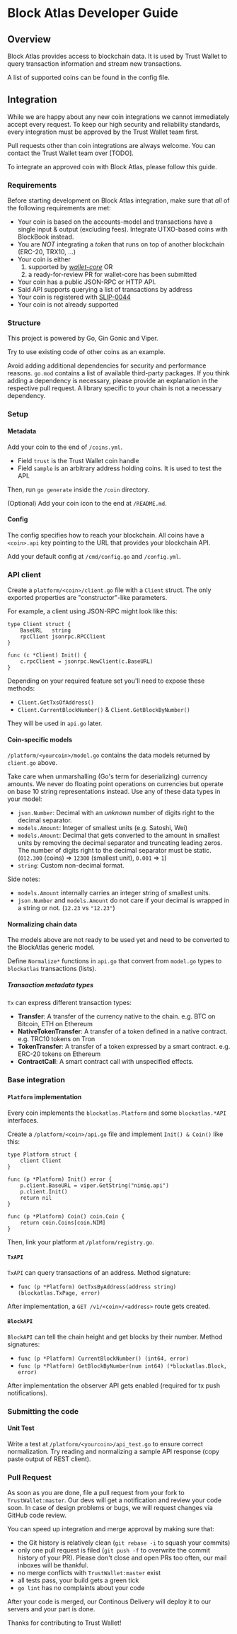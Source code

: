 # Block Atlas Developer Guide

## Overview

Block Atlas provides access to blockchain data.
It is used by Trust Wallet to query transaction information and stream new transactions.

A list of supported coins can be found in the config file.

## Integration

While we are happy about any new coin integrations we cannot immediately accept every request. To keep our high security and reliability standards, every integration must be approved by the Trust Wallet team first.

Pull requests other than coin integrations are always welcome. You can contact the Trust Wallet team over [TODO].

To integrate an approved coin with Block Atlas, please follow this guide.

### Requirements

Before starting development on Block Atlas integration, make sure that _all_ of the following requirements are met:

 - Your coin is based on the accounts-model and transactions have a single input & output (excluding fees).
   Integrate UTXO-based coins with BlockBook instead.
 - You are _NOT_ integrating a _token_ that runs on top of another blockchain (ERC-20, TRX10, ...)
 - Your coin is either
    1) supported by [_wallet-core_](https://github.com/TrustWallet/wallet-core) OR
    2) a ready-for-review PR for wallet-core has been submitted
 - Your coin has a public JSON-RPC or HTTP API.
 - Said API supports querying a list of transactions by address
 - Your coin is registered with [SLIP-0044](https://github.com/satoshilabs/slips/blob/master/slip-0044.md)
 - Your coin is not already supported

### Structure

This project is powered by Go, Gin Gonic and Viper.

Try to use existing code of other coins as an example.

Avoid adding additional dependencies for security and performance reasons.
`go.mod` contains a list of available third-party packages.
If you think adding a dependency is necessary, please provide an explanation in the respective pull request.
A library specific to your chain is not a necessary dependency.

### Setup

#### Metadata

Add your coin to the end of `/coins.yml`.
 - Field `trust` is the Trust Wallet coin handle
 - Field `sample` is an arbitrary address holding coins.
   It is used to test the API.

Then, run `go generate` inside the `/coin` directory.

(Optional) Add your coin icon to the end at `/README.md`.

#### Config

The config specifies how to reach your blockchain.
All coins have a `<coin>.api` key pointing to the URL that provides your blockchain API.

Add your default config at `/cmd/config.go` and `/config.yml`.

### API client

Create a `platform/<coin>/client.go` file with a `Client` struct.
The only exported properties are "constructor"-like parameters.

For example, a client using JSON-RPC might look like this:

```
type Client struct {
	BaseURL   string
	rpcClient jsonrpc.RPCClient
}

func (c *Client) Init() {
	c.rpcClient = jsonrpc.NewClient(c.BaseURL)
}
```

Depending on your required feature set you'll need to expose these methods:
 - `Client.GetTxsOfAddress()`
 - `Client.CurrentBlockNumber()` & `Client.GetBlockByNumber()`

They will be used in `api.go` later.

#### Coin-specific models

`/platform/<yourcoin>/model.go` contains the data models returned by `client.go` above.

Take care when unmarshalling (Go's term for deserializing) currency amounts. We never do floating point operations on currencies but operate on base 10 string representations instead. Use any of these data types in your model:
 - `json.Number`: Decimal with an _unknown_ number of digits right to the decimal separator.
 - `models.Amount`: Integer of smallest units (e.g. Satoshi, Wei)
 - `models.Amount`: Decimal that gets converted to the amount in smallest units by removing the decimal separator and truncating leading zeros. The number of digits right to the decimal separator must be static. (`012.300` (coins) => `12300` (smallest unit), `0.001` => `1`)
 - `string`: Custom non-decimal format.

Side notes:
 - `models.Amount` internally carries an integer string of smallest units.
 - `json.Number` and `models.Amount` do not care if your decimal is wrapped in a string or not. (`12.23` vs `"12.23"`)

#### Normalizing chain data

The models above are not ready to be used yet and
need to be converted to the BlockAtlas generic model.

Define `Normalize*` functions in `api.go` that convert from `model.go` types to `blockatlas` transactions (lists).

##### Transaction metadata types

`Tx` can express different transaction types:

 - __Transfer__: A transfer of the currency native to the chain.
   e.g. BTC on Bitcoin, ETH on Ethereum
 - __NativeTokenTransfer__: A transfer of a token defined in a native contract.
   e.g. TRC10 tokens on Tron
 - __TokenTransfer__: A transfer of a token expressed by a smart contract.
   e.g. ERC-20 tokens on Ethereum
 - __ContractCall__: A smart contract call with unspecified effects.

### Base integration

#### `Platform` implementation

Every coin implements the `blockatlas.Platform` and some `blockatlas.*API` interfaces.

Create a `/platform/<coin>/api.go` file and implement `Init() & Coin()` like this:

```
type Platform struct {
	client Client
}

func (p *Platform) Init() error {
	p.client.BaseURL = viper.GetString("nimiq.api")
	p.client.Init()
	return nil
}

func (p *Platform) Coin() coin.Coin {
	return coin.Coins[coin.NIM]
}
```

Then, link your platform at `/platform/registry.go`.

#### `TxAPI`

`TxAPI` can query transactions of an address.
Method signature:

 - `func (p *Platform) GetTxsByAddress(address string) (blockatlas.TxPage, error)`

After implementation, a `GET /v1/<coin>/<address>` route gets created.

#### `BlockAPI` 

`BlockAPI` can tell the chain height and get blocks by their number.
Method signatures:

 - `func (p *Platform) CurrentBlockNumber() (int64, error)`
 - `func (p *Platform) GetBlockByNumber(num int64) (*blockatlas.Block, error)`

After implementation the observer API gets enabled (required for tx push notifications).

### Submitting the code

#### Unit Test

Write a test at `/platform/<yourcoin>/api_test.go` to ensure correct normalization.
Try reading and normalizing a sample API response (copy paste output of REST client).

### Pull Request

As soon as you are done, file a pull request from your fork to `TrustWallet:master`.
Our devs will get a notification and review your code soon.
In case of design problems or bugs, we will request changes via GitHub code review.

You can speed up integration and merge approval by making sure that:

 - the Git history is relatively clean (`git rebase -i` to squash your commits)
 - only one pull request is filed (`git push -f` to overwrite the commit history of your PR).
   Please don't close and open PRs too often, our mail inboxes will be thankful.
 - no merge conflicts with `TrustWallet:master` exist
 - all tests pass, your build gets a green tick
 - `go lint` has no complaints about your code

After your code is merged, our Continous Delivery will deploy it to our servers and your part is done.

Thanks for contributing to Trust Wallet!
